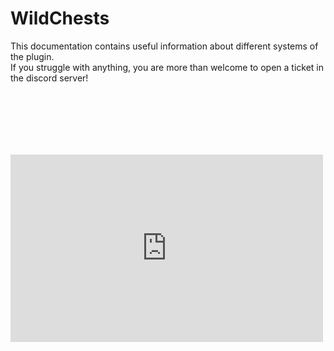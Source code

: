 # WildChests

This documentation contains useful information about different systems of the plugin.  
If you struggle with anything, you are more than welcome to open a ticket in the discord server!

<iframe src="https://www.youtube.com/embed/pqKUuqRBfCM?wmode=opaque" allowfullscreen="" width="500" height="300" frameborder="0" style="margin-top: 100px;" />